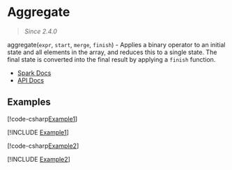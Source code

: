 ﻿# Aggregate

> _Since 2.4.0_

aggregate(`expr`, `start`, `merge`, `finish`) - Applies a binary operator to an
initial state and all elements in the array, and reduces this to a single state.
The final state is converted into the final result by applying a `finish`
function.

* [Spark Docs](https://spark.apache.org/docs/latest/api/sql/index.html#aggregate)
* [API Docs](xref:TypedSpark.NET.Columns.ArrayColumn`1.Aggregate*)

## Examples

[!code-csharp[Example1](../../../TypedSpark.NET.Tests/Examples/Aggregate.cs#Example1)]

[!INCLUDE [Example1](../../../TypedSpark.NET.Tests/Examples/__examples__/Aggregate.Case1.md)]

[!code-csharp[Example2](../../../TypedSpark.NET.Tests/Examples/Aggregate.cs#Example2)]

[!INCLUDE [Example2](../../../TypedSpark.NET.Tests/Examples/__examples__/Aggregate.Case2.md)]
